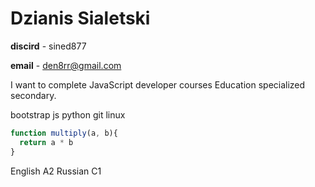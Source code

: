 # Dzianis Sialetski

**discird** - sined877

**email** - den8rr@gmail.com

I want to complete JavaScript developer courses
Education specialized secondary.

bootstrap
js
python
git
linux

```js
function multiply(a, b){
  return a * b
}
```
English A2
Russian C1

